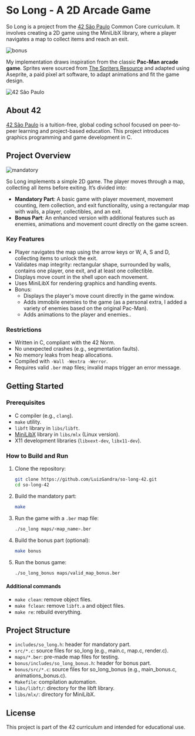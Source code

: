 # So Long - A 2D Arcade Game

So Long is a project from the [42 São Paulo](https://www.42sp.org.br/) Common Core curriculum. It involves creating a 2D game using the MiniLibX library, where a player navigates a map to collect items and reach an exit.

![bonus](https://github.com/user-attachments/assets/24f64657-8ff2-4253-8d9f-325133220f92)

My implementation draws inspiration from the classic **Pac-Man arcade game**. Sprites were sourced from [The Spriters Resource](https://www.spriters-resource.com/arcade/pacman/) and adapted using Aseprite, a paid pixel art software, to adapt animations and fit the game design.

![42 São Paulo](https://img.shields.io/badge/42-São_Paulo-black?style=flat-square&logo=42)

## About 42

[42 São Paulo](https://www.42sp.org.br/) is a tuition-free, global coding school focused on peer-to-peer learning and project-based education. This project introduces graphics programming and game development in C.

## Project Overview

![mandatory](https://github.com/user-attachments/assets/08f2da56-1c81-43d4-9e88-00763ed155c8)

So Long implements a simple 2D game. The player moves through a map, collecting all items before exiting. It’s divided into:
- **Mandatory Part**: A basic game with player movement, movement counting, item collection, and exit functionality, using a rectangular map with walls, a player, collectibles, and an exit.
- **Bonus Part**: An enhanced version with additional features such as enemies, animations and movement count directly on the game screen.

### Key Features

- Player navigates the map using the arrow keys or W, A, S and D, collecting items to unlock the exit.
- Validates map integrity: rectangular shape, surrounded by walls, contains one player, one exit, and at least one collectible.
- Displays move count in the shell upon each movement.
- Uses MiniLibX for rendering graphics and handling events.
- Bonus:
  - Displays the player's move count directly in the game window.
  - Adds immobile enemies to the game (as a personal extra, I added a variety of enemies based on the original Pac-Man).
  - Adds animations to the player and enemies..

### Restrictions

- Written in C, compliant with the 42 Norm.
- No unexpected crashes (e.g., segmentation faults).
- No memory leaks from heap allocations.
- Compiled with `-Wall -Wextra -Werror`.
- Requires valid `.ber` map files; invalid maps trigger an error message.

## Getting Started

### Prerequisites

- C compiler (e.g., `clang`).
- `make` utility.
- `libft` library in `libs/libft`.
- [MiniLibX](https://github.com/42paris/minilibx-linux) library in `libs/mlx` (Linux version).
- X11 development libraries (`libxext-dev`, `libx11-dev`).

### How to Build and Run

1. Clone the repository:

   ```bash
   git clone https://github.com/LuizGandra/so-long-42.git
   cd so-long-42

2. Build the mandatory part:

   ```bash
   make

3. Run the game with a `.ber` map file:

   ```bash
   ./so_long maps/<map_name>.ber

4. Build the bonus part (optional):

   ```bash
   make bonus

5. Run the bonus game:

   ```bash
   ./so_long_bonus maps/valid_map_bonus.ber

#### Additional commands

- `make clean`: remove object files.
- `make fclean`: remove `libft.a` and object files.
- `make re`: rebuild everything.

## Project Structure

- `includes/so_long.h`: header for mandatory part.
- `src/*.c`: source files for so_long (e.g., main.c, map.c, render.c).
- `maps/*.ber`: pre-made map files for testing.
- `bonus/includes/so_long_bonus.h`: header for bonus part.
- `bonus/src/*.c`: source files for so_long_bonus (e.g., main_bonus.c, animations_bonus.c).
- `Makefile`: compilation automation.
- `libs/libft/`: directory for the libft library.
- `libs/mlx/`: directory for MiniLibX.

## License

This project is part of the 42 curriculum and intended for educational use.
